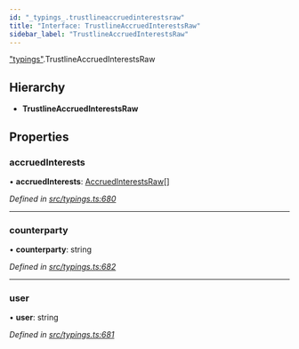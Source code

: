 ```yaml
---
id: "_typings_.trustlineaccruedinterestsraw"
title: "Interface: TrustlineAccruedInterestsRaw"
sidebar_label: "TrustlineAccruedInterestsRaw"
---
```


["typings"](../modules/_typings_.md).TrustlineAccruedInterestsRaw

## Hierarchy

* **TrustlineAccruedInterestsRaw**

## Properties

### accruedInterests

•  **accruedInterests**: [AccruedInterestsRaw](_typings_.accruedinterestsraw.md)[]

*Defined in [src/typings.ts:680](https://github.com/trustlines-protocol/clientlib/blob/4830efe/src/typings.ts#L680)*

___

### counterparty

•  **counterparty**: string

*Defined in [src/typings.ts:682](https://github.com/trustlines-protocol/clientlib/blob/4830efe/src/typings.ts#L682)*

___

### user

•  **user**: string

*Defined in [src/typings.ts:681](https://github.com/trustlines-protocol/clientlib/blob/4830efe/src/typings.ts#L681)*
